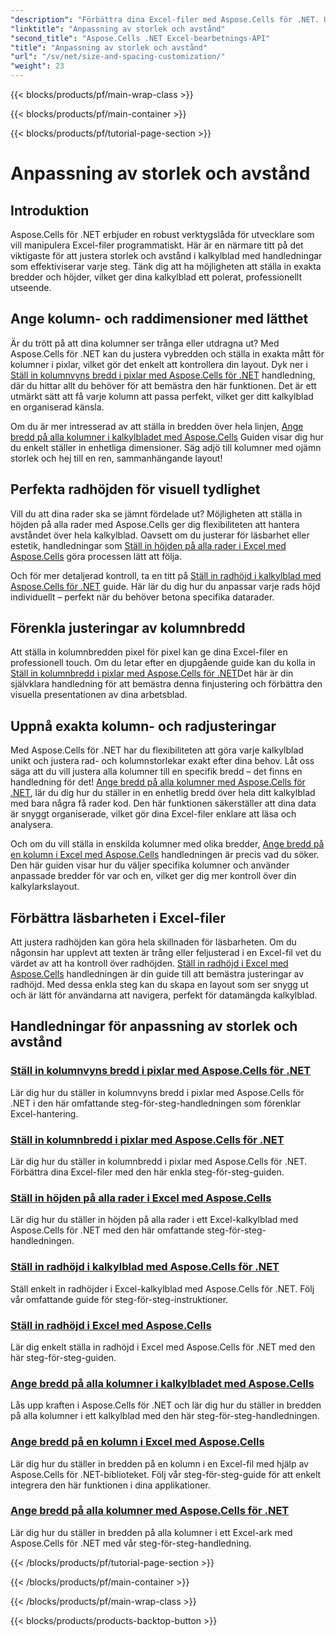 ```yaml
---
"description": "Förbättra dina Excel-filer med Aspose.Cells för .NET. Upptäck lättförståeliga handledningar för att anpassa storlek och avstånd, och ställa in kolumnbredder och radhöjder utan ansträngning."
"linktitle": "Anpassning av storlek och avstånd"
"second_title": "Aspose.Cells .NET Excel-bearbetnings-API"
"title": "Anpassning av storlek och avstånd"
"url": "/sv/net/size-and-spacing-customization/"
"weight": 23
---
```


{{< blocks/products/pf/main-wrap-class >}}

{{< blocks/products/pf/main-container >}}

{{< blocks/products/pf/tutorial-page-section >}}

# Anpassning av storlek och avstånd

## Introduktion

Aspose.Cells för .NET erbjuder en robust verktygslåda för utvecklare som vill manipulera Excel-filer programmatiskt. Här är en närmare titt på det viktigaste för att justera storlek och avstånd i kalkylblad med handledningar som effektiviserar varje steg. Tänk dig att ha möjligheten att ställa in exakta bredder och höjder, vilket ger dina kalkylblad ett polerat, professionellt utseende.

## Ange kolumn- och raddimensioner med lätthet

Är du trött på att dina kolumner ser trånga eller utdragna ut? Med Aspose.Cells för .NET kan du justera vybredden och ställa in exakta mått för kolumner i pixlar, vilket gör det enkelt att kontrollera din layout. Dyk ner i [Ställ in kolumnvyns bredd i pixlar med Aspose.Cells för .NET](./setting-column-view-width/) handledning, där du hittar allt du behöver för att bemästra den här funktionen. Det är ett utmärkt sätt att få varje kolumn att passa perfekt, vilket ger ditt kalkylblad en organiserad känsla.

Om du är mer intresserad av att ställa in bredden över hela linjen, [Ange bredd på alla kolumner i kalkylbladet med Aspose.Cells](./setting-width-of-all-columns-in-worksheet/) Guiden visar dig hur du enkelt ställer in enhetliga dimensioner. Säg adjö till kolumner med ojämn storlek och hej till en ren, sammanhängande layout!

## Perfekta radhöjden för visuell tydlighet

Vill du att dina rader ska se jämnt fördelade ut? Möjligheten att ställa in höjden på alla rader med Aspose.Cells ger dig flexibiliteten att hantera avståndet över hela kalkylblad. Oavsett om du justerar för läsbarhet eller estetik, handledningar som [Ställ in höjden på alla rader i Excel med Aspose.Cells](./setting-height-of-all-rows/) göra processen lätt att följa.

Och för mer detaljerad kontroll, ta en titt på [Ställ in radhöjd i kalkylblad med Aspose.Cells för .NET](./setting-height-of-all-rows-in-worksheet/) guide. Här lär du dig hur du anpassar varje rads höjd individuellt – perfekt när du behöver betona specifika datarader.

## Förenkla justeringar av kolumnbredd

Att ställa in kolumnbredden pixel för pixel kan ge dina Excel-filer en professionell touch. Om du letar efter en djupgående guide kan du kolla in [Ställ in kolumnbredd i pixlar med Aspose.Cells för .NET](./setting-column-width/)Det här är din självklara handledning för att bemästra denna finjustering och förbättra den visuella presentationen av dina arbetsblad.

## Uppnå exakta kolumn- och radjusteringar

Med Aspose.Cells för .NET har du flexibiliteten att göra varje kalkylblad unikt och justera rad- och kolumnstorlekar exakt efter dina behov. Låt oss säga att du vill justera alla kolumner till en specifik bredd – det finns en handledning för det! [Ange bredd på alla kolumner med Aspose.Cells för .NET](./setting-width-of-all-columns/), lär du dig hur du ställer in en enhetlig bredd över hela ditt kalkylblad med bara några få rader kod. Den här funktionen säkerställer att dina data är snyggt organiserade, vilket gör dina Excel-filer enklare att läsa och analysera.

Och om du vill ställa in enskilda kolumner med olika bredder, [Ange bredd på en kolumn i Excel med Aspose.Cells](./setting-width-of-column/) handledningen är precis vad du söker. Den här guiden visar hur du väljer specifika kolumner och använder anpassade bredder för var och en, vilket ger dig mer kontroll över din kalkylarkslayout. 

## Förbättra läsbarheten i Excel-filer

Att justera radhöjden kan göra hela skillnaden för läsbarheten. Om du någonsin har upplevt att texten är trång eller feljusterad i en Excel-fil vet du värdet av att ha kontroll över radhöjden. [Ställ in radhöjd i Excel med Aspose.Cells](./setting-height-of-row/) handledningen är din guide till att bemästra justeringar av radhöjd. Med dessa enkla steg kan du skapa en layout som ser snygg ut och är lätt för användarna att navigera, perfekt för datamängda kalkylblad.

## Handledningar för anpassning av storlek och avstånd
### [Ställ in kolumnvyns bredd i pixlar med Aspose.Cells för .NET](./setting-column-view-width/)
Lär dig hur du ställer in kolumnvyns bredd i pixlar med Aspose.Cells för .NET i den här omfattande steg-för-steg-handledningen som förenklar Excel-hantering.
### [Ställ in kolumnbredd i pixlar med Aspose.Cells för .NET](./setting-column-width/)
Lär dig hur du ställer in kolumnbredd i pixlar med Aspose.Cells för .NET. Förbättra dina Excel-filer med den här enkla steg-för-steg-guiden.
### [Ställ in höjden på alla rader i Excel med Aspose.Cells](./setting-height-of-all-rows/)
Lär dig hur du ställer in höjden på alla rader i ett Excel-kalkylblad med Aspose.Cells för .NET med den här omfattande steg-för-steg-handledningen.
### [Ställ in radhöjd i kalkylblad med Aspose.Cells för .NET](./setting-height-of-all-rows-in-worksheet/)
Ställ enkelt in radhöjder i Excel-kalkylblad med Aspose.Cells för .NET. Följ vår omfattande guide för steg-för-steg-instruktioner.
### [Ställ in radhöjd i Excel med Aspose.Cells](./setting-height-of-row/)
Lär dig enkelt ställa in radhöjd i Excel med Aspose.Cells för .NET med den här steg-för-steg-guiden.
### [Ange bredd på alla kolumner i kalkylbladet med Aspose.Cells](./setting-width-of-all-columns-in-worksheet/)
Lås upp kraften i Aspose.Cells för .NET och lär dig hur du ställer in bredden på alla kolumner i ett kalkylblad med den här steg-för-steg-handledningen.
### [Ange bredd på en kolumn i Excel med Aspose.Cells](./setting-width-of-column/)
Lär dig hur du ställer in bredden på en kolumn i en Excel-fil med hjälp av Aspose.Cells för .NET-biblioteket. Följ vår steg-för-steg-guide för att enkelt integrera den här funktionen i dina applikationer.
### [Ange bredd på alla kolumner med Aspose.Cells för .NET](./setting-width-of-all-columns/)
Lär dig hur du ställer in bredden på alla kolumner i ett Excel-ark med Aspose.Cells för .NET med vår steg-för-steg-handledning.

{{< /blocks/products/pf/tutorial-page-section >}}

{{< /blocks/products/pf/main-container >}}

{{< /blocks/products/pf/main-wrap-class >}}

{{< blocks/products/products-backtop-button >}}